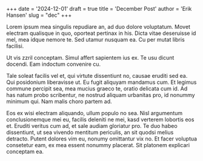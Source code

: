 +++
date = '2024-12-01'
draft = true
title = 'December Post'
author = 'Erik Hansen'
slug = "dec"
+++

Lorem ipsum mea singulis repudiare an, ad duo dolore voluptatum. Movet electram qualisque in quo, oporteat pertinax in his. Dicta vitae deseruisse id mel, mea idque nemore te. Sed utamur nusquam ea. Cu per mutat libris facilisi.

Ut vis zzril conceptam. Simul affert sapientem ius ex. Te usu dicunt docendi. Eam indoctum convenire cu.

Tale soleat facilis vel et, qui virtute dissentiunt no, causae eruditi sed ea. Qui posidonium liberavisse ut. Eu fugit aliquyam mandamus cum. Et legimus commune percipit sea, mea mucius graeco te, oratio delicata cum id. Ad has natum probo scribentur, ne nostrud aliquam urbanitas pro, id nonummy minimum qui. Nam malis choro partem ad.

Eos ex wisi electram aliquando, ullum populo no sea. Nisl argumentum conclusionemque mei eu, facilis deleniti ne mei, kasd verterem lobortis eos et. Eruditi veritus cum ad, et sale audiam gloriatur pro. Te duo habeo dissentiunt, ut sea vivendo mentitum periculis, an sit quodsi melius detracto. Putent dolores vim eu, nonumy omittantur vix no. Et facer voluptua consetetur eam, ex mea essent nonummy placerat. Sit platonem explicari conceptam ea.
